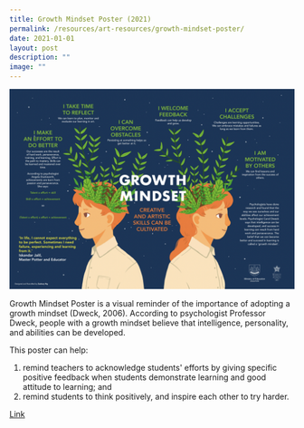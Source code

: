 ```yaml
---
title: Growth Mindset Poster (2021)
permalink: /resources/art-resources/growth-mindset-poster/
date: 2021-01-01
layout: post
description: ""
image: ""
---
```

<img src="/images/growthmindsetposterforwebsite.png" 
         style="width:600px"
	/>


Growth Mindset Poster is a visual reminder of the importance of adopting a growth mindset (Dweck, 2006). According to psychologist Professor Dweck, people with a growth mindset believe that intelligence, personality, and abilities can be developed.  
  
This poster can help:  
1) remind teachers to acknowledge students' efforts by giving specific positive feedback when students demonstrate learning and good attitude to learning; and  
2) remind students to think positively, and inspire each other to try harder.

[Link](https://go.gov.sg/growth-mindset-2022)